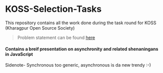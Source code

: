 # KOSS-Selection-Tasks
This repository contains all the work done during the task round for KOSS (Kharagpur Open Source Society)   
>Problem statement can be found [here](https://github.com/kossiitkgp/KOSS-Selection-Tasks/blob/master/Teaching/asyncjs.md)  

#### Contains a breif presentation on asynchronity and related shenaningans in JavaScript 
Sidenote- Synchronous too generic, asynchronous is da new trendy :-)
